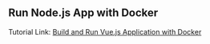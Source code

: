 ## Run Node.js App with Docker
Tutorial Link: [Build and Run Vue.js Application with Docker](https://www.mynotepaper.com/create-simple-nodejs-docker-container)